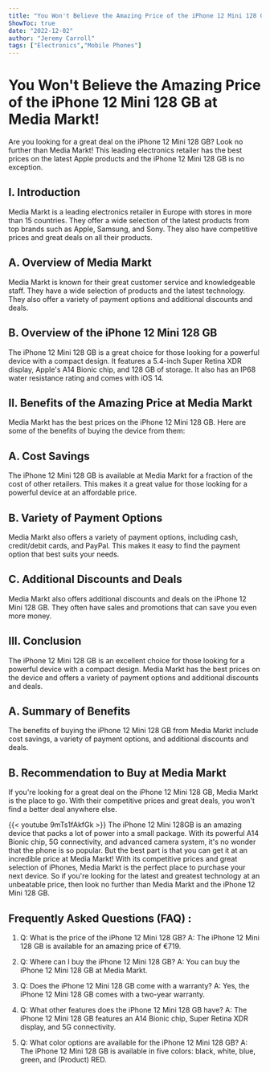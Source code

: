 ```yaml
---
title: "You Won't Believe the Amazing Price of the iPhone 12 Mini 128 GB at Media Markt!"
ShowToc: true 
date: "2022-12-02"
author: "Jeremy Carroll" 
tags: ["Electronics","Mobile Phones"]
---
```

# You Won't Believe the Amazing Price of the iPhone 12 Mini 128 GB at Media Markt!
Are you looking for a great deal on the iPhone 12 Mini 128 GB? Look no further than Media Markt! This leading electronics retailer has the best prices on the latest Apple products and the iPhone 12 Mini 128 GB is no exception.

## I. Introduction
Media Markt is a leading electronics retailer in Europe with stores in more than 15 countries. They offer a wide selection of the latest products from top brands such as Apple, Samsung, and Sony. They also have competitive prices and great deals on all their products. 

## A. Overview of Media Markt
Media Markt is known for their great customer service and knowledgeable staff. They have a wide selection of products and the latest technology. They also offer a variety of payment options and additional discounts and deals. 

## B. Overview of the iPhone 12 Mini 128 GB
The iPhone 12 Mini 128 GB is a great choice for those looking for a powerful device with a compact design. It features a 5.4-inch Super Retina XDR display, Apple's A14 Bionic chip, and 128 GB of storage. It also has an IP68 water resistance rating and comes with iOS 14. 

## II. Benefits of the Amazing Price at Media Markt
Media Markt has the best prices on the iPhone 12 Mini 128 GB. Here are some of the benefits of buying the device from them:

## A. Cost Savings
The iPhone 12 Mini 128 GB is available at Media Markt for a fraction of the cost of other retailers. This makes it a great value for those looking for a powerful device at an affordable price.

## B. Variety of Payment Options
Media Markt also offers a variety of payment options, including cash, credit/debit cards, and PayPal. This makes it easy to find the payment option that best suits your needs.

## C. Additional Discounts and Deals
Media Markt also offers additional discounts and deals on the iPhone 12 Mini 128 GB. They often have sales and promotions that can save you even more money.

## III. Conclusion
The iPhone 12 Mini 128 GB is an excellent choice for those looking for a powerful device with a compact design. Media Markt has the best prices on the device and offers a variety of payment options and additional discounts and deals. 

## A. Summary of Benefits
The benefits of buying the iPhone 12 Mini 128 GB from Media Markt include cost savings, a variety of payment options, and additional discounts and deals. 

## B. Recommendation to Buy at Media Markt
If you're looking for a great deal on the iPhone 12 Mini 128 GB, Media Markt is the place to go. With their competitive prices and great deals, you won't find a better deal anywhere else.

{{< youtube 9mTs1fAkfGk >}} 
The iPhone 12 Mini 128GB is an amazing device that packs a lot of power into a small package. With its powerful A14 Bionic chip, 5G connectivity, and advanced camera system, it's no wonder that the phone is so popular. But the best part is that you can get it at an incredible price at Media Markt! With its competitive prices and great selection of iPhones, Media Markt is the perfect place to purchase your next device. So if you're looking for the latest and greatest technology at an unbeatable price, then look no further than Media Markt and the iPhone 12 Mini 128 GB.

## Frequently Asked Questions (FAQ) :
1. Q: What is the price of the iPhone 12 Mini 128 GB?
A: The iPhone 12 Mini 128 GB is available for an amazing price of €719.

2. Q: Where can I buy the iPhone 12 Mini 128 GB?
A: You can buy the iPhone 12 Mini 128 GB at Media Markt.

3. Q: Does the iPhone 12 Mini 128 GB come with a warranty?
A: Yes, the iPhone 12 Mini 128 GB comes with a two-year warranty.

4. Q: What other features does the iPhone 12 Mini 128 GB have?
A: The iPhone 12 Mini 128 GB features an A14 Bionic chip, Super Retina XDR display, and 5G connectivity.

5. Q: What color options are available for the iPhone 12 Mini 128 GB?
A: The iPhone 12 Mini 128 GB is available in five colors: black, white, blue, green, and (Product) RED.


